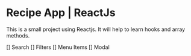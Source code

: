 # Recipe App | ReactJs

This is a small project using Reactjs. It will help to learn hooks and array methods.

[] Search
[] Filters
[] Menu Items
[] Modal
